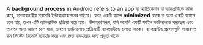 A **background process** in Android refers to an app বা অ্যাপ্লিকেশন যা ব্যাকগ্রাউন্ডে কাজ করে, ব্যবহারকারীর সরাসরি ইন্টারঅ্যাকশনের বাইরে।
যখন একটি অ্যাপ **minimized** থাকে বা অন্য একটি অ্যাপে চলে যায়, তখন এটি ব্যাকগ্রাউন্ড প্রক্রিয়া হয়ে যায়। উদাহরণস্বরূপ, যদি আপনি একটি ফাইল ডাউনলোড করছেন এবং তারপর অন্য অ্যাপে চলে যান, তাহলে ডাউনলোড প্রক্রিয়াটি ব্যাকগ্রাউন্ডে চলতে থাকে। ব্যাকগ্রাউন্ড প্রসেসগুলি সাধারণত কম সিস্টেম রিসোর্স ব্যবহার করে এবং দ্রুত ব্যবহারের জন্য প্রস্তুত থাকে।
